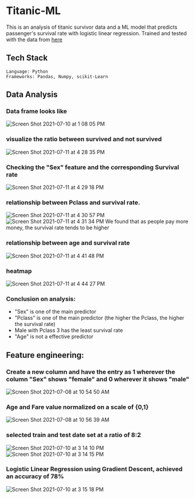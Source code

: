 # Titanic-ML

This is an analysis of titanic survivor data and a ML model that predicts passenger's survival rate with logistic linear regression.
Trained and tested with the data from [here](https://www.kaggle.com/c/titanic/data)

## Tech Stack
```
Language: Python
Frameworks: Pandas, Numpy, scikit-Learn
```
## Data Analysis
### Data frame looks like 
![Screen Shot 2021-07-10 at 1 08 05 PM](https://user-images.githubusercontent.com/66694451/125171020-f5734300-e17f-11eb-8065-ccf9ca10acf8.png)

### visualize the ratio between survived and not survived
![Screen Shot 2021-07-11 at 4 28 35 PM](https://user-images.githubusercontent.com/66694451/125209167-0d70c280-e265-11eb-934a-31d705e643db.png)

### Checking the "Sex" feature and the corresponding Survival rate
![Screen Shot 2021-07-11 at 4 29 18 PM](https://user-images.githubusercontent.com/66694451/125209176-27aaa080-e265-11eb-9100-44fe1ca15a8a.png)

### relationship between Pclass and survival rate.
![Screen Shot 2021-07-11 at 4 30 57 PM](https://user-images.githubusercontent.com/66694451/125209268-a1db2500-e265-11eb-9aed-7e2400f2ac1e.png)
![Screen Shot 2021-07-11 at 4 31 34 PM](https://user-images.githubusercontent.com/66694451/125209279-b6b7b880-e265-11eb-994e-754923fd6b42.png)
We found that as people pay more money, the survival rate tends to be higher

### relationship between age and survival rate
![Screen Shot 2021-07-11 at 4 41 48 PM](https://user-images.githubusercontent.com/66694451/125209463-e87d4f00-e266-11eb-9f22-278a3bbbf5cb.png)

### heatmap
![Screen Shot 2021-07-11 at 4 44 27 PM](https://user-images.githubusercontent.com/66694451/125209523-4f026d00-e267-11eb-84ac-07ec7bc65712.png)

### Conclusion on analysis:
- "Sex" is one of the main predictor
- "Pclass" is one of the main predictor (the higher the Pclass, the higher the survival rate)
- Male with Pclass 3 has the least survival rate
- "Age" is not a effective predictor

## Feature engineering:

### Create a new column and have the entry as 1 wherever the column "Sex" shows "female" and 0 wherever it shows "male"
![Screen Shot 2021-07-08 at 10 54 50 AM](https://user-images.githubusercontent.com/66694451/124943962-f0c15a00-dfda-11eb-92f2-a5b2356bbd39.png)

### Age and Fare value normalized on a scale of {0,1}
![Screen Shot 2021-07-08 at 10 56 39 AM](https://user-images.githubusercontent.com/66694451/124944342-3bdb6d00-dfdb-11eb-8612-c6fdf3afcc83.png)

### selected train and test date set at a ratio of 8:2
![Screen Shot 2021-07-10 at 3 14 10 PM](https://user-images.githubusercontent.com/66694451/125174182-8272c800-e191-11eb-85e0-9f4c475be2df.png)
![Screen Shot 2021-07-10 at 3 14 15 PM](https://user-images.githubusercontent.com/66694451/125174183-843c8b80-e191-11eb-8711-33992f4d8ad3.png)

### Logistic Linear Regression using Gradient Descent, achieved an accuracy of 78%
![Screen Shot 2021-07-10 at 3 15 18 PM](https://user-images.githubusercontent.com/66694451/125174213-b221d000-e191-11eb-8dad-8b022c77fa94.png)


